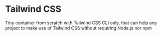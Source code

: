 # Tailwind CSS
Tiny container from scratch with Tailwind CSS CLI only, that can help any project to make use of Tailwind CSS without requiring Node.js nor npm 
